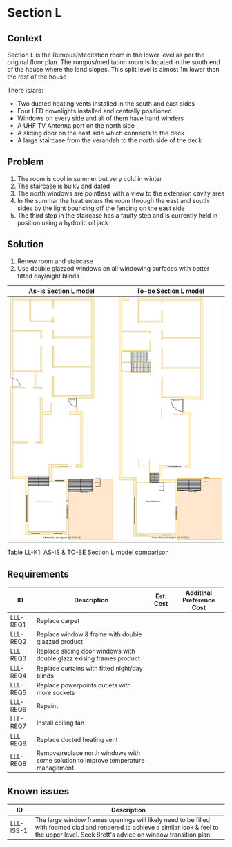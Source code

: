 # Section L

## Context
Section L is the Rumpus/Meditation room in the lower level as per the original floor plan. The rumpus/meditation room is located in the south end of the house where the land slopes. This split level is almost 1m lower than the rest of the house

There is/are:
* Two ducted heating vents installed in the south and east sides
* Four LED downlights installed and centrally positioned
* Windows on every side and all of them have hand winders
* A UHF TV Antenna port on the north side
* A sliding door on the east side which  connects to the deck
* A large staircase from the verandah to the north side of the deck

## Problem
1.  The room is cool in summer but very cold in winter
2. The staircase is bulky and dated
3. The north windows are pointless with a view to the extension cavity area
8. In the summar the heat enters the room through the east and south sides by the light bouncing off the fencing on the east side 
10. The third step in the staircase has a faulty step and is currently held in position using a hydrolic oil jack 

## Solution
1. Renew room and staircase
2. Use double glazzed windows on all windowing surfaces with better fitted day/night blinds

|As-is Section L model| To-be Section L model|
|---|---|
|![AS-IS lower-level Section L diagram](Lower-Level-AS-IS-section-L.svg)|![TO-BE lower-level Section L diagram](Lower-Level-TO-BE-section-L.svg)|
Table LL-K1: AS-IS & TO-BE Section L model comparison

## Requirements
|ID|Description|Est. Cost|Additinal Preference Cost|
|---|---|---|--|
|LLL-REQ1|Replace carpet||
|LLL-REQ2|Replace window & frame with double glazzed product||
|LLL-REQ3|Replace sliding door windows with double glazz exising frames product||
|LLL-REQ4|Replace curtains with fitted night/day blinds||
|LLL-REQ5|Replace powerpoints outlets with more sockets||
|LLL-REQ6|Repaint||
|LLL-REQ7|Install ceiling fan||
|LLL-REQ8|Replace ducted heating vent||
|LLL-REQ8|Remove/replace north windows with some solution to improve temperature management||


## Known issues
|ID|Description|
|---|---|
|LLL-ISS-1|The large window frames openings will likely need to be filled with foamed clad and rendered to achieve a similar look & feel to the upper level. Seek Brett's advice on window transition plan|